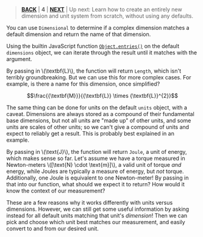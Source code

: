 > [**BACK**](./Quirks.md) | **4** | [**NEXT**](./Custom.md) | Up next: Learn how to create an entirely new dimension and unit system from scratch, without using any defaults.

You can use `Dimensional` to determine if a complex dimension matches a default dimension and return the name of that dimension.

Using the builtin JavaScript function [`Object.entries()`](https://developer.mozilla.org/en-US/docs/Web/JavaScript/Reference/Global_Objects/Object/entries) on the default `dimensions` object, we can iterate through the result until it matches with the argument.

By passing in \\\(\textbf{L}\\\), the function will return `Length`, which isn't terribly groundbreaking. But we can use this for more complex cases. For example, is there a name for this dimension, once simplified?

$$\frac{{\textbf{M}}}{{\textbf{L}} \times {\textbf{L}}^{2}}$$

The same thing can be done for units on the default `units` object, with a caveat. Dimensions are always stored as a compound of their fundamental base dimensions, but not all units are "made up" of other units, and some units are scales of other units; so we can't give a compound of units and expect to reliably get a result. This is probably best explained in an example.

By passing in \\\(\text{J}\\\), the function will return `Joule`, a unit of energy, which makes sense so far. Let's assume we have a torque measured in Newton-meters \\\([\text{N} \cdot \text{m}]\\\), a valid unit of torque *and* energy, while Joules are typically a measure of energy, but *not* torque. Additionally, one Joule is equivalent to one Newton-meter! By passing in that into our function, what should we expect it to return? How would it know the context of our measurement?

These are a few reasons why it works differently with units versus dimensions. However, we can still get some useful information by asking instead for all default units matching that unit's *dimension*! Then we can pick and choose which unit best matches our measurement, and easily convert to and from our desired unit.
